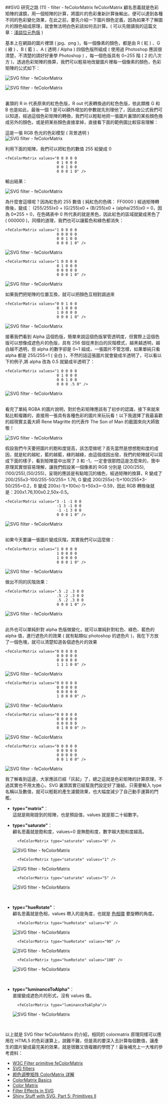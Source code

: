 ##SVG 研究之路 (11) - filter - feColorMatrix
feColorMatrix 顧名思義就是色彩矩陣的濾鏡，用一個矩陣的計算，將圖片的色彩重新計算後輸出，便可以達到各種不同的色彩變化效果，在此之前，要先介紹一下圖片顏色定義，因為如果不了解圖片的顏色組成原理，就會無法明白色彩該如何去計算。( 可以先閱讀我的這篇文章：[淺談位元色版](http://www.oxxostudio.tw/articles/201406/color-channel.html) )

基本上在網路的圖片裡頭 ( jpg、png )，每一個像素的顏色，都是由 R ( 紅 ) 、G ( 綠 ) 、B ( 藍 ) 、A ( 透明 / Alpha ) 四個色版所組成 ( 使用過 Photoshop 應該很清楚，不清楚的請好好重學 Photoshop ) ，每一個色版具有 0~255 階 ( 2 的八次方 )，透過色彩矩陣的換算，我們可以輕易地改變圖片裡每一個像素的顏色，色彩矩陣的公式如下：  

![SVG filter - feColorMatrix](https://lh4.googleusercontent.com/-fBfCqhB34-E/U6WgNjmEFMI/AAAAAAAA4yA/DpvgEJ0Wn_0/s000/20140621_1_02.png)

![SVG filter - feColorMatrix](https://lh4.googleusercontent.com/-bOXig9RxK7s/U6WgNt2EGdI/AAAAAAAA4x8/v6zlWyOb2C4/s000/20140621_1_03.png)  

<br/>
裏頭的 R in 代表原來的紅色色版，R out 代表轉換過的紅色色版，依此類推 G 和 B 也是如此，最後一個 1 是可以額外增加的參數就先別理他了，因此由公式我們可以知道，經過這個色彩矩陣的轉換，我們可以輕鬆地把一張圖片裏頭的某些顏色換成另外的顏色，或是把某些顏色直接拿掉，直接看下面的範例圖比較容易理解：

這是一張 RGB 色光的色彩模型 ( 背景透明 )  
![SVG filter - feColorMatrix](https://lh3.googleusercontent.com/-ShZyFZaqvDM/U6a3TSmH5KI/AAAAAAAA4yg/cyQB-sC8Goc/s000/20140621_1_04.png)  

利用下面的矩陣，我們可以把紅色的數值 255 給變成 0

    <feColorMatrix values="0 0 0 0 0
                           0 1 0 0 0
                           0 0 1 0 0
                           0 0 0 1 0" />

輸出結果：

![SVG filter - feColorMatrix](https://lh6.googleusercontent.com/-NqqXyowTfm4/U6a3qGFXmMI/AAAAAAAA4yo/zeuSsYe4NxQ/s000/20140621_1_05.png)  

為什麼會這樣呢？因為紅色的 255 數值 ( 純紅色的色碼： FF0000 ) 經過矩陣轉換後，變成： (255/255)x0 + (G/255)x0 + (B/255)x0 + (alpha/255)x0 = 0，因為 0*255 = 0，在色碼表中 0 所代表的就是黑色，因此紅色的區域就變成黑色了 ( 000000 )，同樣的道理，我們也可以讓藍色和綠色都消失：

    <feColorMatrix values="1 0 0 0 0
                           0 0 0 0 0
                           0 0 1 0 0
                           0 0 0 1 0" />

![SVG filter - feColorMatrix](https://lh6.googleusercontent.com/-9WiXuBoc5a4/U6a5DiONgSI/AAAAAAAA4y8/ALZWwEGy5OE/s000/20140621_1_06.png)  

    <feColorMatrix values="1 0 0 0 0
                           0 1 0 0 0
                           0 0 0 0 0
                           0 0 0 1 0" />

![SVG filter - feColorMatrix](https://lh4.googleusercontent.com/-RLv3UY4pAnw/U6a5DtWz0oI/AAAAAAAA4y4/YWQML4N6e1Y/s000/20140621_1_07.png) 

如果我們把矩陣的位置互換，就可以把顏色互相對調過來

    <feColorMatrix values="0 0 1 0 0
                           0 1 0 0 0
                           1 0 0 0 0
                           0 0 0 1 0" />

![SVG filter - feColorMatrix](https://lh3.googleusercontent.com/-oXzkM5E5K_Q/U6bg341V6FI/AAAAAAAA4z8/PZvAgmV1EoI/s000/20140621_1_04_1.pngg) 


接著我們看到 Alpha 這個色版，簡單來說這個色版掌管透明度，但實際上這個色版可以想像成遮色片的色版，具有 256 個從黑到白的灰階模式，越黑越透明，越白越不透明，但 alpha 的數字卻是 0~1 組成，一張圖片不管怎樣，如果單純只看 alpha 都是 255/255=1 ( 全白 )，不然的話這張圖片就會變成半透明了，可以看以下的例子,將 alpha 改為 0.5 就變成半透明了：

    <feColorMatrix values="1 0 0 0 0
                           0 1 0 0 0
                           0 0 1 0 0
                           0 0 0 .5 0" />

![SVG filter - feColorMatrix](https://lh3.googleusercontent.com/-tGIMzYtLDN4/U6bMVgQiAbI/AAAAAAAA4zY/HTlcMLNcEjU/s000/20140621_1_08.png) 

<br/>
看完了單純 RGBA 的圖片說明，對於色彩矩陣應該有了初步的認識，接下來就來點比較複雜的，直接用一張具有各種色彩的圖片來玩玩看！以下我選擇了我最喜歡的超現實主義大師 Rene Magritte 的代表作 The Son of Man 的截圖來向大師致敬！

![SVG filter - feColorMatrix](https://lh6.googleusercontent.com/-jGJx-yUAWVQ/U6bNTpOBaPI/AAAAAAAA4zg/phsz77Ai1EI/s000/20140621_1_09.png) 

假設我們今天要把圖片的飽和度提高，該怎麼做呢？首先當然是想想飽和度的成因，就是紅的越紅，藍的越藍，綠的越綠，由這個成因出發，我們的矩陣就可以寫成下面的樣子，看到矩陣當中出現了 3 和 -1，一定會很那悶這是怎麼來的，箇中原理其實很容易理解，讓我們假設某一個像素的 RGB 分別是 (200/255),(100/255),(50/255)，呈現的應該是有點暗沉的橘色，經過矩陣的換算，R 變成了 200/255x3-100/255-50/255= 1.76, G 變成 200/255x(-1)+100/255*3-50/255=0.2，B 變成 200x(-1)+100x(-1)+50x3=-0.59，因此 RGB 轉換後就是：200x1.76,100x0.2,50x-0.5。

    <feColorMatrix values="3 -1 -1 0 0
                           -1 3 -1 0 0
                           -1 -1 3 0 0
                           0 0 0 1 0" />

![SVG filter - feColorMatrix](https://lh5.googleusercontent.com/-ej_v_HrskgM/U6bOzl-sVCI/AAAAAAAA4zs/Ofm9vOdT6r0/s000/20140621_1_10.png)  


<br/>
如果今天要讓一張圖片變成灰階，其實我們可以這麼做：

    <feColorMatrix values="1 0 0 0 0
                           1 0 0 0 0
                           1 0 0 0 0
                           0 0 0 1 0" />

![SVG filter - feColorMatrix](https://lh3.googleusercontent.com/-RNi-RhW-Jo8/U6bhL7HhnAI/AAAAAAAA40E/hyTpKEznppw/s000/20140621_1_11.png)  

做出不同的灰階效果：

    <feColorMatrix values=".5 .2 .3 0 0
                           .5 .2 .3 0 0
                           .5 .2 .3 0 0
                           0 0 0 1 0" />

![SVG filter - feColorMatrix](https://lh6.googleusercontent.com/-QskMzj1gN7Q/U6bhfeJKaxI/AAAAAAAA40M/sM8yorOUXpw/s000/20140621_1_12.png)  

<br/>
此外也可以單純針對 alpha 色版做變化，就可以單純針對紅色、綠色、藍色的 alpha 值，進行遮色片的效果 ( 就有點類似 photoshop 的遮色片 )，我在下方放了一個色塊，就可以清楚知道各個遮色片的效果

    <feColorMatrix values="0 0 0 0 0
                           0 0 0 0 0
                           0 0 0 0 0
                           1 1 1 0 0" />

![SVG filter - feColorMatrix](https://lh5.googleusercontent.com/-kf0UMSh3kKo/U6bjDsqgWuI/AAAAAAAA40w/ZXkp8ksclFQ/s000/20140621_1_13.png)  

    <feColorMatrix values="0 0 0 0 0
                           0 0 0 0 0
                           0 0 0 0 0
                           1 0 0 0 0" />

![SVG filter - feColorMatrix](https://lh3.googleusercontent.com/-CuZzZdmQ4Bc/U6bjDlp2H8I/AAAAAAAA40o/XroWJgWlqTY/s000/20140621_1_14.png)  

    <feColorMatrix values="0 0 0 0 0
                           0 0 0 0 0
                           0 0 0 0 0
                           0 1 0 0 0" />

![SVG filter - feColorMatrix](https://lh6.googleusercontent.com/-dKafRnvFb18/U6bjD1GAzLI/AAAAAAAA40k/VHB3x_NY-7c/s000/20140621_1_15.png)  

    <feColorMatrix values="0 0 0 0 0
                           0 0 0 0 0
                           0 0 0 0 0
                           0 0 1 0 0" />

![SVG filter - feColorMatrix](https://lh3.googleusercontent.com/-pFXhf5zd7Y0/U6bjESxbwyI/AAAAAAAA40s/0tz9-SKS4tY/s000/20140621_1_16.png)  


我了解看到這邊，大家應該已經「灰起」了，總之這就是色彩矩陣的計算原理，不過其實也不用太擔心，SVG 裏頭其實已經幫我們設定好了幾組，只需要輸入 type 名稱以及數值，就可以輕鬆的產生濾鏡效果，也大幅度減少了自己動手運算的門檻，

- **type="matrix"**：  
	這就是剛剛提到的矩陣，也是預設值，values 就是那二十組數字。

- **type="saturate"**：  
	顧名思義就是飽和度，values=0 是無飽和度，數字越大飽和度越高。

		<feColorMatrix type="saturate" values="0" />
	
	![SVG filter - feColorMatrix](https://lh5.googleusercontent.com/-Pdd2s2aPP98/U6blfUIlRoI/AAAAAAAA41E/4ovpyDd2r-k/s000/20140621_1_17.png)  

		<feColorMatrix type="saturate" values="1" />
	
	![SVG filter - feColorMatrix](https://lh4.googleusercontent.com/-o-771ucXpkA/U6blfi5PHqI/AAAAAAAA41I/RqFVTDRw_Ss/s000/20140621_1_18.png)  

		<feColorMatrix type="saturate" values="5" />
	
	![SVG filter - feColorMatrix](https://lh3.googleusercontent.com/-wv_NLueJDRw/U6blfvMO2NI/AAAAAAAA41M/g5sfrZjmfxs/s000/20140621_1_19.png)  
<br/>

- **type="hueRotate"**：  
	顧名思義就是色相，values 帶入的是角度，也就是 [色相環](http://zh.wikipedia.org/wiki/%E8%89%B2%E7%9B%B8) 要旋轉的角度。

    	<feColorMatrix type="hueRotate" values="0" />
	
	![SVG filter - feColorMatrix](https://lh4.googleusercontent.com/-o-771ucXpkA/U6blfi5PHqI/AAAAAAAA41I/RqFVTDRw_Ss/s000/20140621_1_18.png)  
	
    	<feColorMatrix type="hueRotate" values="90" />
	
	![SVG filter - feColorMatrix](https://lh6.googleusercontent.com/-MCBrLf34IH0/U6bmqwcYQII/AAAAAAAA41Y/nnyurV6lFC4/s000/20140621_1_20.png)  

    	<feColorMatrix type="hueRotate" values="180" />
	
	![SVG filter - feColorMatrix](https://lh6.googleusercontent.com/-lbZO0zNlWqw/U6bmqzMM-QI/AAAAAAAA41c/v3pXYIY11zM/s000/20140621_1_21.png)  
<br/>

- **type="luminanceToAlpha"**：  
	直接變成遮色片的形式，沒有 values 值。

		<feColorMatrix type="luminanceToAlpha"/>
	
	![SVG filter - feColorMatrix](https://lh4.googleusercontent.com/-if72h18DF5g/U6bnUoAryBI/AAAAAAAA41k/Y5XzBDMxFZE/s000/20140621_1_22.png)  
<br/>


以上就是 SVG filter feColorMatrix 的介紹，相同的 colormatrix 原理同樣可以應用在 HTML5 的色彩運算上，說難不難，但是真的要深入去計算每個數值，讓產生的圖片變成最完美的效果，就是很難又很複雜的學問了！最後補充上一大堆的參考資料：

- [W3C Filter primitive feColorMatrix](http://www.w3.org/TR/SVG/filters.html#feColorMatrixTypeAttribute)
- [SVG filters](http://docs.webplatform.org/wiki/svg/tutorials/smarter_svg_filters)
- [颜色调整矩阵 ColorMatrix 详解](http://www.cnblogs.com/dreign/archive/2007/12/29/dreign.html)
- [ColorMatrix Basics](http://www.codeproject.com/Articles/3772/ColorMatrix-Basics-Simple-Image-Color-Adjustment)
- [Color Matrix](http://www.adobetutorialz.com/articles/1987/1/Color-Matrix)
- [Filter Effects in SVG](http://srufaculty.sru.edu/david.dailey/svg/SVGOpen2010/Filters2.htm)
- [Shiny Stuff with SVG, Part 5: Primitives II](http://floopily.com/blog/2012/11/11/svg-shinies-5)

